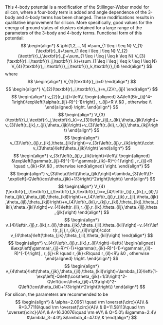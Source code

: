 This 4-body potential is a modification of the Stillinger-Weber model for silicon, where a four-body term is added and angle dependence of the 3-body and 4-body terms has been changed. These modifications results in qualitative improvement for silicon. More specifically, good values for the energy of ground states of clusters obtained for a large range of the parameters of the 3-body and 4-body terms. 
Functional form of this potential:
$$
\begin{align*}
  & \phi(1,2,...,N) =\sum_{1 \leq i \leq N} V_{1}(\textbf{r}_i)+\sum_{1 \leq i \leq j \leq N} V_{2}(\textbf{r}_i,\textbf{r}_j)+\sum_{1 \leq i \leq j \leq k \leq N} V_{3}(\textbf{r}_i,\textbf{r}_j,\textbf{r}_k)+\sum_{1 \leq i \leq j \leq k \leq l \leq N} V_{4}(\textbf{r}_i,\textbf{r}_j,\textbf{r}_k,\textbf{r}_l)&
\end{align*}
$$
where
$$ 
\begin{align*}
V_{1}(\textbf{r}_i)=0
\end{align*}
$$
$$ 
\begin{align*}
V_{2}(\textbf{r}_i,\textbf{r}_j)=v_{2}(r_{ij})
\end{align*}
$$
$$ 
\begin{align*}
v_{2}(r_{ij})=\left\{
\begin{aligned}
&A\left(B/r_{ij}^4-1\right)\exp\left[\alpha(r_{ij}-R)^{-1}\right] , r_{ij}<R \\
&0 , otherwise \\
\end{aligned}
\right.
\end{align*}
$$
$$ 
\begin{align*}
V_{3}(\textbf{r}_i,\textbf{r}_j,\textbf{r}_k)=v_{3}\left(r_{ij},r_{ik},\theta_{jik}\right)+v_{3}\left(r_{jk},r_{ji},\theta_{ijk}\right)+v_{3}\left(r_{ki},r_{kj},\theta_{ikj}\right)
\end{align*}
$$
$$ 
\begin{align*}
v_{3}\left(r_{ij},r_{ik},\theta_{jik}\right)=v_{3r}\left(r_{ij},r_{ik}\right)\cdot v_{3\theta}\left(\theta_{jik}\right)
\end{align*}
$$
$$ 
\begin{align*}
v_{3r}\left(r_{ij},r_{ik}\right)=\left\{
\begin{aligned}
&\exp\left[\gamma(r_{ij}-R)^{-1}+\gamma(r_{ik}-R)^{-1}\right] ,  r_{ij}<R \quad   r_{ik}<R\\
&0  ,  otherwise
\end{aligned}
\right.
\end{align*}
$$
$$ 
\begin{align*}
v_{3\theta}\left(\theta_{jik}\right)=\lambda_{3}\left\{1-\exp\left[-Q\left(\cos\theta_{jik}+1/3\right)^2\right]\right\}
\end{align*}
$$
$$ 
\begin{align*}
V_{4}(\textbf{r}_i,\textbf{r}_j,\textbf{r}_k,\textbf{r}_l)=v_{4}\left(r_{ij},r_{ik},r_{il},\theta_{jik},\theta_{jil},\theta_{kil}\right)+v_{4}\left(r_{ji},r_{jk},r_{jl},\theta_{ijk},\theta_{ijl},\theta_{kjl}\right)+v_{4}\left(r_{ki},r_{kj},r_{kl},\theta_{ikj},\theta_{ikl},\theta_{jkl}\right)+v_{4}\left(r_{li},r_{lj},r_{lk},\theta_{ilj},\theta_{ilj},\theta_{jlk}\right)
\end{align*}
$$
$$ 
\begin{align*}
v_{4}\left(r_{ij},r_{ik},r_{il},\theta_{jik},\theta_{jil},\theta_{kil}\right)=v_{4r}\left(r_{ij},r_{ik},r_{il}\right)\cdot v_{4\theta}\left(\theta_{jik},\theta_{jil},\theta_{kil}\right)
\end{align*}
$$
$$ 
\begin{align*}
v_{4r}\left(r_{ij},r_{ik},r_{il}\right)=\left\{
\begin{aligned}
&\exp\left[\gamma(r_{ij}-R)^{-1}+\gamma(r_{ik}-R)^{-1}+\gamma(r_{il}-R)^{-1}\right] ,  r_{ij}<R \quad r_{ik}<R\quad r_{il}<R\\
&0  ,  otherwise
\end{aligned}
\right.
\end{align*}
$$
$$ 
\begin{align*}
v_{4\theta}\left(\theta_{jik},\theta_{jil},\theta_{kil}\right)=\lambda_{3}\left\{1-\exp\left[-Q\left(\cos\theta_{jik}+1/3\right)^2-Q\left(\cos\theta_{jil}+1/3\right)^2-Q\left(\cos\theta_{kil}+1/3\right)^2\right]\right\}
\end{align*}
$$
For silicon, the parameters are recommended to be
$$
\begin{align*}
& \alpha=2.0951 \quad \rm \overset{\circ}{A}\\
& R=3.77118\quad \rm \overset{\circ}{A}\\
& B=11.58113\quad \rm \overset{\circ}{A}\\
& A=16.30076\quad \rm eV\\
& Q=5.0\\
&\gamma=2.4\\
&\lambda_3=4.0\\
&\lambda_4=47.0\\
&
\end{align*}
$$
